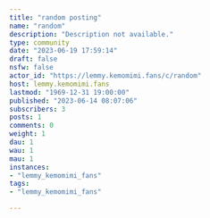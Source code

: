 ```yaml
---
title: "random posting" 
name: "random"
description: "Description not available."
type: community
date: "2023-06-19 17:59:14"
draft: false
nsfw: false
actor_id: "https://lemmy.kemomimi.fans/c/random"
host: lemmy.kemomimi.fans
lastmod: "1969-12-31 19:00:00"
published: "2023-06-14 08:07:06"
subscribers: 3
posts: 1
comments: 0
weight: 1
dau: 1
wau: 1
mau: 1
instances:
- "lemmy_kemomimi_fans"
tags: 
- "lemmy_kemomimi_fans"

---
```

